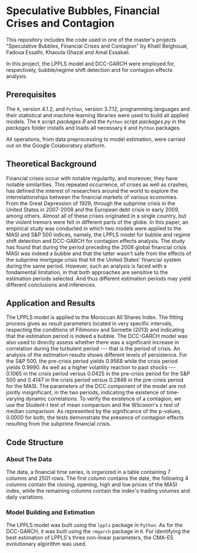 # Speculative Bubbles, Financial Crises and Contagion

This repository includes the code used in one of the master's projects "Speculative Bubbles, Financial Crises and Contagion" by Khalil Belghouat, Fadoua Essalhi, Khaoula Ghazal and Amal Essakali.

In this project, the LPPLS model and DCC-GARCH were employed for, respectively, bubble/regime shift detection and for contagion effects analysis.

## Prerequisites

The ```R```, version 4.1.2, and ```Python```, version 3.7.12, programming languages and their statistical and machine learning libraries were used to build all applied models. The ```R``` script _packages.R_ and the ```Python``` script _packages.py_ in the _packages_ folder installs and loads all necessary ```R``` and ```Python``` packages. 

All operations, from data preprocessing to model estimation, were carried out on the Google Colaboratory platform.

## Theoretical Background

Financial crises occur with notable regularity, and moreover, they have notable similarities. This repeated occurrence, of crises as well as crashes, has defined the interest of researchers around the world to explore the interrelationships between the financial markets of various economies. From the Great Depression of 1929, through the subprime crisis in the United States in 2007-2008 and the European debt crisis in early 2009, among others. Almost all of these crises originated in a single country, but the violent tremors were felt in different parts of the globe. In this paper, an empirical study was conducted in which two models were applied to the MASI and S&P 500 indices, namely, the LPPLS model for bubble and regime shift detection and DCC-GARCH for contagion effects analysis. The study has found that during the period preceding the 2008 global financial crisis MASI was indeed a bubble and that the latter wasn't safe from the effects of the subprime mortgage crisis that hit the United States' financial system during the same period. However, such an analysis is faced with a fondamental limitation, in that both approaches are sensitive to the estimation periods selected. And thus different estimation periods may yield different conclusions and inferences.

## Application and Results

The LPPLS model is applied to the Moroccan All Shares Index. The fitting process gives as result parameters located in very specific intervals, respecting the conditions of Filimonov and Sornette (2013) and indicating that the estimation period is indeed a bubble. The DCC-GARCH model was also used to directly assess whether there was a significant increase in correlation during the turbulent period --- that is the period of crisis. An analysis of the estimation results shows different levels of persistence. For the S&P 500, the pre-crisis period yields 0.9568 while the crisis period yields 0.9990. As well as a higher volatility reaction to past shocks --- 0.1065 in the crisis period versus 0.0425 in the pre-crisis period for the S&P 500 and 0.4147 in the crisis period versus 0.2846 in the pre-crisis period for the MASI. The parameters of the DCC component of the model are not jointly insignificant, in the two periods, indicating the existence of time-varying dynamic correlations. To verify the existence of a contagion, we use the Student-t test of mean comparison and the Wilcoxon's z test of median comparison. As represented by the significance of the p-values, 0.0000 for both, the tests demonstrate the presence of contagion effects resulting from the subprime financial crisis.

## Code Structure

### About The Data

The data, a financial time series, is organized in a table containing 7 columns and 2501 rows. The first column contains the date, the following 4 columns contain the closing, opening, high and low prices of the MASI index, while the remaining columns contain the index's trading volumes and daily variations.

### Model Building and Estimation

The LPPLS model was built using the ```lppls``` package in ```Python```. As for the DCC-GARCH, it was built using the ```rmgarch``` package in ```R```. For identifying the best estimation of LPPLS's three non-linear parameters, the CMA-ES evolutionary algorithm was used.


